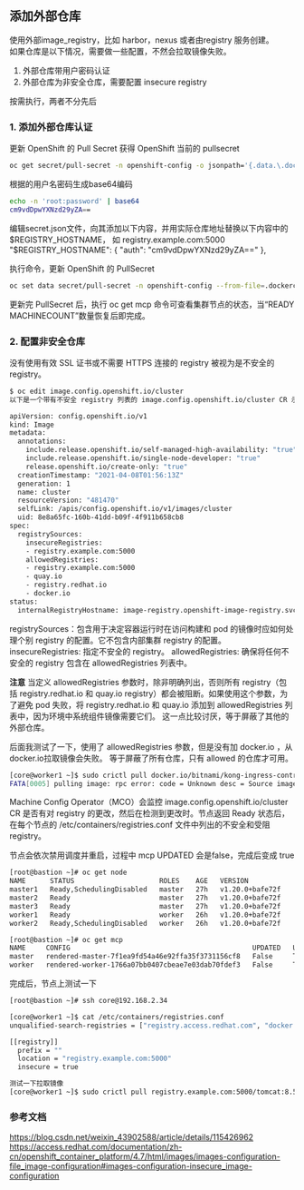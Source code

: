 ## 添加外部仓库
使用外部image_registry，比如 harbor，nexus 或者由registry 服务创建。  
如果仓库是以下情况，需要做一些配置，不然会拉取镜像失败。

1. 外部仓库带用户密码认证
2. 外部仓库为非安全仓库，需要配置 insecure registry

按需执行，两者不分先后

### 1. 添加外部仓库认证

更新 OpenShift 的 Pull Secret
获得 OpenShift 当前的 pullsecret
```bash
oc get secret/pull-secret -n openshift-config -o jsonpath='{.data.\.dockerconfigjson}'  | base64 -d | jq > secret.json
```

根据的用户名密码生成base64编码
```bash
echo -n 'root:password' | base64
cm9vdDpwYXNzd29yZA==
```

编辑secret.json文件，向其添加以下内容，并用实际仓库地址替换以下内容中的$REGISTRY_HOSTNAME， 如 registry.example.com:5000
"$REGISTRY_HOSTNAME": {
  "auth": "cm9vdDpwYXNzd29yZA=="
},

执行命令，更新 OpenShift 的 PullSecret  
```bash
oc set data secret/pull-secret -n openshift-config --from-file=.dockerconfigjson=secret.json
```

更新完 PullSecret 后，执行 oc get mcp 命令可查看集群节点的状态，当“READY MACHINECOUNT”数量恢复后即完成。

### 2. 配置非安全仓库
没有使用有效 SSL 证书或不需要 HTTPS 连接的 registry 被视为是不安全的 registry。

```bash
$ oc edit image.config.openshift.io/cluster
以下是一个带有不安全 registry 列表的 image.config.openshift.io/cluster CR 示例：

apiVersion: config.openshift.io/v1
kind: Image
metadata:
  annotations:
    include.release.openshift.io/self-managed-high-availability: "true"
    include.release.openshift.io/single-node-developer: "true"
    release.openshift.io/create-only: "true"
  creationTimestamp: "2021-04-08T01:56:13Z"
  generation: 1
  name: cluster
  resourceVersion: "481470"
  selfLink: /apis/config.openshift.io/v1/images/cluster
  uid: 8e8a65fc-160b-41dd-b09f-4f911b658cb8
spec: 
  registrySources:
    insecureRegistries:
    - registry.example.com:5000
    allowedRegistries:
    - registry.example.com:5000
    - quay.io
    - registry.redhat.io
    - docker.io
status:
  internalRegistryHostname: image-registry.openshift-image-registry.svc:5000

```

registrySources：包含用于决定容器运行时在访问构建和 pod 的镜像时应如何处理个别 registry 的配置。它不包含内部集群 registry 的配置。
insecureRegistries: 指定不安全的 registry。
allowedRegistries: 确保将任何不安全的 registry 包含在 allowedRegistries 列表中。

**注意**
当定义 allowedRegistries 参数时，除非明确列出，否则所有 registry（包括 registry.redhat.io 和 quay.io registry）都会被阻断。如果使用这个参数，为了避免 pod 失败，将 registry.redhat.io 和 quay.io 添加到 allowedRegistries 列表中，因为环境中系统组件镜像需要它们。
这一点比较讨厌，等于屏蔽了其他的外部仓库。  

后面我测试了一下，使用了 allowedRegistries 参数，但是没有加 docker.io ，从docker.io拉取镜像会失败。 等于屏蔽了所有仓库，只有 allowed 的仓库才可用。
```bash
[core@worker1 ~]$ sudo crictl pull docker.io/bitnami/kong-ingress-controller:1.2.0-debian-10-r6
FATA[0005] pulling image: rpc error: code = Unknown desc = Source image rejected: Running image docker://bitnami/kong-ingress-controller:1.2.0-debian-10-r6 is rejected by policy. 
```

Machine Config Operator（MCO）会监控 image.config.openshift.io/cluster CR 是否有对 registry 的更改，然后在检测到更改时。节点返回 Ready 状态后，在每个节点的 /etc/containers/registries.conf 文件中列出的不安全和受阻 registry。

节点会依次禁用调度并重启，过程中 mcp UPDATED 会是false，完成后变成 true

```bash
[root@bastion ~]# oc get node
NAME      STATUS                     ROLES    AGE   VERSION
master1   Ready,SchedulingDisabled   master   27h   v1.20.0+bafe72f
master2   Ready                      master   27h   v1.20.0+bafe72f
master3   Ready                      master   27h   v1.20.0+bafe72f
worker1   Ready                      worker   26h   v1.20.0+bafe72f
worker2   Ready,SchedulingDisabled   worker   26h   v1.20.0+bafe72f

[root@bastion ~]# oc get mcp
NAME     CONFIG                                             UPDATED   UPDATING   DEGRADED   MACHINECOUNT   READYMACHINECOUNT   UPDATEDMACHINECOUNT   DEGRADEDMACHINECOUNT   AGE
master   rendered-master-7f1ea9fd54a46e92ffa35f3731156cf8   False     True       False      3              0                   0                     0                      27h
worker   rendered-worker-1766a07bb0407cbeae7e03dab70fdef3   False     True       False      2              0                   0                     0                      27h

```

完成后，节点上测试一下
```bash
[root@bastion ~]# ssh core@192.168.2.34

[core@worker1 ~]$ cat /etc/containers/registries.conf
unqualified-search-registries = ["registry.access.redhat.com", "docker.io"]

[[registry]]
  prefix = ""
  location = "registry.example.com:5000"
  insecure = true

测试一下拉取镜像
[core@worker1 ~]$ sudo crictl pull registry.example.com:5000/tomcat:8.5
```

### 参考文档

https://blog.csdn.net/weixin_43902588/article/details/115426962  
https://access.redhat.com/documentation/zh-cn/openshift_container_platform/4.7/html/images/images-configuration-file_image-configuration#images-configuration-insecure_image-configuration